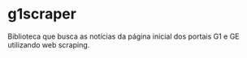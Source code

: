 # g1scraper
Biblioteca que busca as notícias da página inicial dos portais G1 e GE utilizando web scraping.
